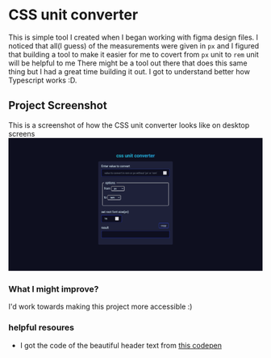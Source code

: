 # CSS unit converter

This is simple tool I created when I began working with figma design files. I noticed that all(I guess) of the measurements were given in `px` and I figured that building a tool to make it easier for me to covert from `px` unit to `rem` unit will be helpful to me
There might be a tool out there that does this same thing but I had a great time building it out. I got to understand better how Typescript works :D.

## Project Screenshot

This is a screenshot of how the CSS unit converter looks like on desktop screens
![project_screenshot](./public/images/project_screenshot.png)

### What I might improve?

I'd work towards making this project more accessible :)

### helpful resoures

- I got the code of the beautiful header text from [this codepen](https://codepen.io/Arwym/pen/vJyPKo)
